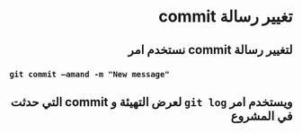 # <div dir = rtl> تغيير رسالة **commit**</div>
## <div dir=rtl> لتغيير رسالة commit   نستخدم امر </div>
### `git commit –amand -m "New message"`
## <div dir=rtl> ويستخدم امر `git log`   لعرض التهيئة و commit التي حدثت في المشروع </div>